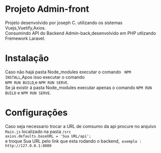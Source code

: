 # Projeto Admin-front
Projeto desenvolvido por joseph C.  utilizando os sistemas Vuejs,Vuetify,Axios.<br>
Consumindo API do Backend Admin-back,desenvolvido em PHP utlizando Fremework Laravel.
# Instalação 
Caso não hajá pasta Node_modules executar o comando ```` NPM INSTALL````,Apos isso executar o comando<br> ````NPM RUN BUILD````,e ````NPM RUN SERVE````. <br>
Se já existir á pasta Node_modules executar apenas o comando ````NPM RUN BUILD```` e ````NPM RUN SERVE````.
# Configurações 
Caso seja necessario trocar a URL de comsumo da api procure no arquivo ````Main.js```` localizado na pasta ````/src````<br>
````axios.defaults.baseURL = 'Sua URL/api';````<br>
e troque Sua URL pelo link que esta rodando o backend,```` exemplo : http://127.0.0.1:8000````
